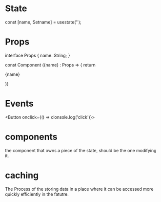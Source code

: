 # State

const [name, Setname] = usestate('');

# Props

interface Props {
name: String;
}

const Component ({name} : Props => {
return <p>{name}</p>
})

# Events

<Button onclick={() => clonsole.log('click')}></button>

# components

the component that owns a piece of the state, should be the one modifying it.

# caching

The Process of the storing data in a place where it can be accessed more quickly efficiently in the fatutre.
